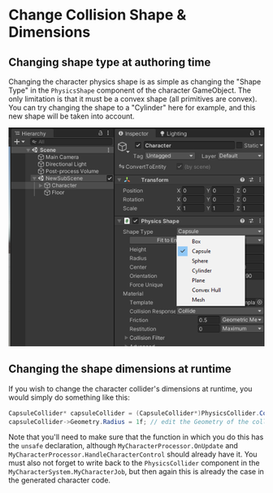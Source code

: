 

# Change Collision Shape & Dimensions

## Changing shape type at authoring time

Changing the character physics shape is as simple as changing the "Shape Type" in the `PhysicsShape` component of the character GameObject. The only limitation is that it must be a convex shape (all primitives are convex). You can try changing the shape to a "Cylinder" here for example, and this new shape will be taken into account.
 
![](../Images/tutorial_cylindershape.png)


## Changing the shape dimensions at runtime

If you wish to change the character collider's dimensions at runtime, you would simply do something like this:

```cs
CapsuleCollider* capsuleCollider = (CapsuleCollider*)PhysicsCollider.ColliderPtr; // cast to the type of collider you have now (could be CylinderCollider, BoxCollider, etc...)
capsuleCollider->Geometry.Radius = 1f; // edit the Geometry of the collider
```

Note that you'll need to make sure that the function in which you do this has the `unsafe` declaration, although `MyCharacterProcessor.OnUpdate` and `MyCharacterProcessor.HandleCharacterControl` should already have it. You must also not forget to write back to the `PhysicsCollider` component in the `MyCharacterSystem.MyCharacterJob`, but then again this is already the case in the generated character code.